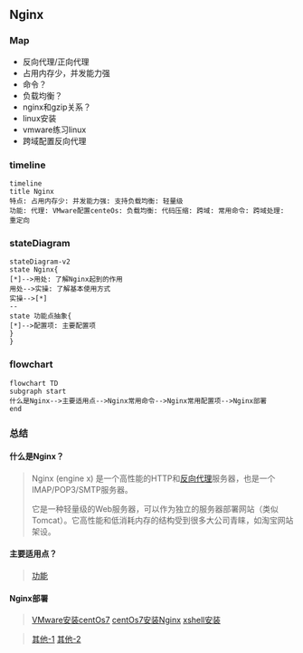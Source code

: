 ## Nginx

### Map

- 反向代理/正向代理
- 占用内存少，并发能力强
- 命令？
- 负载均衡？
- nginx和gzip关系？
- linux安装
- vmware练习linux
- 跨域配置反向代理



### timeline

```mermaid
timeline
title Nginx
特点: 占用内存少: 并发能力强: 支持负载均衡: 轻量级
功能: 代理: VMware配置centeOs: 负载均衡: 代码压缩: 跨域: 常用命令: 跨域处理: 重定向
```

### stateDiagram

```mermaid
stateDiagram-v2
state Nginx{
[*]-->用处: 了解Nginx起到的作用
用处-->实操: 了解基本使用方式
实操-->[*]
--
state 功能点抽象{
[*]-->配置项: 主要配置项
}
}
```

### flowchart

```mermaid
flowchart TD
subgraph start
什么是Nginx-->主要适用点-->Nginx常用命令-->Nginx常用配置项-->Nginx部署
end
```



### 总结

#### 什么是Nginx？

> Nginx (engine x) 是一个高性能的HTTP和[反向代理](https://so.csdn.net/so/search?q=反向代理&spm=1001.2101.3001.7020)服务器，也是一个IMAP/POP3/SMTP服务器。
>
> 它是一种轻量级的Web服务器，可以作为独立的服务器部署网站（类似Tomcat）。它高性能和低消耗内存的结构受到很多大公司青睐，如淘宝网站架设。

#### 主要适用点？

> [功能](#timeline)

#### Nginx部署

> [VMware安装centOs7](https://blog.csdn.net/feng8403000/article/details/131618368)
> [centOs7安装Nginx](https://segmentfault.com/a/1190000018109309)
> [xshell安装](https://www.jb51.net/softs/753107.html#downintro2)

> [其他-1](https://segmentfault.com/a/1190000018109309)
> [其他-2](https://blog.csdn.net/m0_52985087/article/details/132031312)

